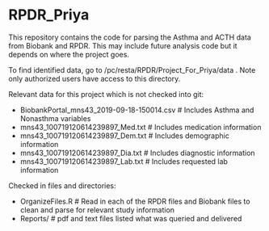 # RPDR_Priya

This repository contains the code for parsing the Asthma and ACTH data from Biobank and RPDR. This may include future analysis code but it depends on where the project goes.

To find identified data, go to /pc/resta/RPDR/Project_For_Priya/data . Note only authorized users have access to this directory.

Relevant data for this project which is not checked into git:
- BiobankPortal_mns43_2019-09-18-150014.csv # Includes Asthma and Nonasthma variables
- mns43_100719120614239897_Med.txt # Includes medication information
- mns43_100719120614239897_Dem.txt # Includes demographic information
- mns43_100719120614239897_Dia.txt # Includes diagnostic information
- mns43_100719120614239897_Lab.txt # Includes requested lab information

Checked in files and directories:
- OrganizeFiles.R # Read in each of the RPDR files and Biobank files to clean and parse for relevant study information
- Reports/ # pdf and text files listed what was queried and delivered
